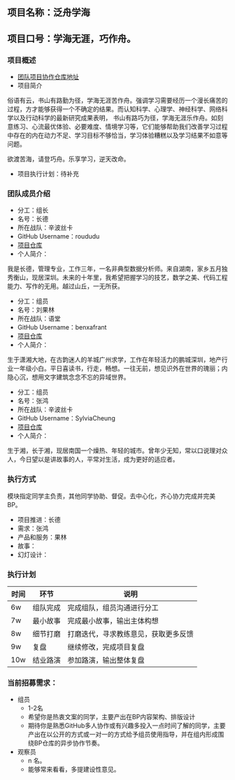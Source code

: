 ## 项目名称：泛舟学海
## 项目口号：学海无涯，巧作舟。

### 项目概述

- [团队项目协作仓库地址](https://github.com/roududu/Writer005GraduationAssignment)
- 项目简介 

俗语有云，书山有路勤为径，学海无涯苦作舟。强调学习需要经历一个漫长痛苦的过程，方才能够获得一个不确定的结果。而认知科学、心理学、神经科学、网络科学以及行动科学的最新研究成果表明，
书山有路巧为径，学海无涯乐作舟。如刻意练习、心流最优体验、必要难度、情境学习等，它们能够帮助我们改善学习过程中存在的内在动力不足、学习目标不够恰当，学习体验糟糕以及学习结果不如意等问题。

欲渡苦海，请登巧舟。乐享学习，逆天改命。


- 项目执行计划：待补充

### 团队成员介绍

- 分工：组长
- 名号：长德
- 所在战队：辛波丝卡
- GitHub Username：roududu
- [项目仓库](https://github.com/roududu/Writer005GraduationAssignment)
- 个人简介：

我是长德，管理专业，工作三年，一名非典型数据分析师。来自湖南，家乡五月独秀衡山，现居深圳。未来的十年里，我希望把握学习的技艺，数学之美、代码工程能力、写作的无用。越过山丘，一无所获。


- 分工：组员
- 名号：刘果林
- 所在战队：语堂
- GitHub Username：benxafrant
- [项目仓库](https://github.com/roududu/Writer005GraduationAssignment)
- 个人简介：

生于潇湘大地，在古韵迷人的羊城广州求学，工作在年轻活力的鹏城深圳，地产行业一年级小白。平日喜读书，行走，畅想。一往无前，想见识外在世界的瑰丽；内隐心沉，想用文字建筑念念不忘的异域世界。

- 分工：组员
- 名号：张鸿
- 所在战队：辛波丝卡
- GitHub Username：SylviaCheung
- [项目仓库](https://github.com/roududu/Writer005GraduationAssignment)
- 个人简介：

生于湘，长于湘，现居南国一个燥热、年轻的城市。曾年少无知，常以口说理对众人，今日望以是讲故事的人，平常对生活，成为更好的适应者。

### 执行方式
模块指定同学主负责，其他同学协助、督促。去中心化，齐心协力完成并完美BP。

- 项目推进：长德
- 需求：张鸿
- 产品和服务：果林
- 故事：
- 幻灯设计：

### 执行计划

时间 | 环节 | 说明
----|-----|-----
6w  |组队完成|完成组队，组员沟通进行分工
7w |最小故事|完成最小故事，输出主体构想
8w |细节打磨|打磨迭代，寻求教练意见，获取更多反馈
9w |复盘|继续修改，完成项目复盘
10w |结业路演|参加路演，输出整体复盘
	
### 当前招募需求：

- 组员 
   - 1-2名
   - 希望你是热衷文案的同学，主要产出在BP内容架构、排版设计
   - 期待你是熟悉GitHub多人协作或有兴趣多投入一点时间了解的同学，主要产出在以公开的方式或一对一的方式给予组员使用指导，并在组内形成围绕BP仓库的异步协作节奏。
- 观察员
   - n 名。
   - 能够常来看看，多提建设性意见。



